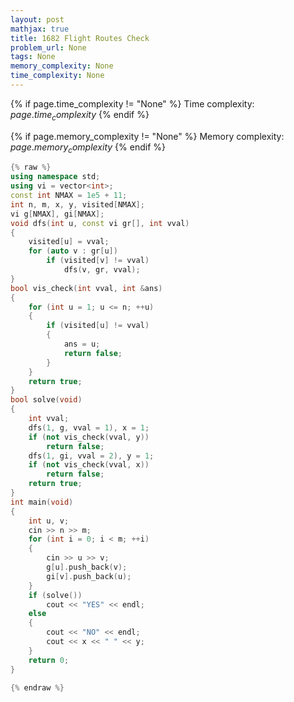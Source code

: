 ```yaml
---
layout: post
mathjax: true
title: 1682 Flight Routes Check
problem_url: None
tags: None
memory_complexity: None
time_complexity: None
---
```




{% if page.time_complexity != "None" %}
Time complexity: ${{ page.time_complexity }}$
{% endif %}

{% if page.memory_complexity != "None" %}
Memory complexity: ${{ page.memory_complexity }}$
{% endif %}

```cpp
{% raw %}
using namespace std;
using vi = vector<int>;
const int NMAX = 1e5 + 11;
int n, m, x, y, visited[NMAX];
vi g[NMAX], gi[NMAX];
void dfs(int u, const vi gr[], int vval)
{
    visited[u] = vval;
    for (auto v : gr[u])
        if (visited[v] != vval)
            dfs(v, gr, vval);
}
bool vis_check(int vval, int &ans)
{
    for (int u = 1; u <= n; ++u)
    {
        if (visited[u] != vval)
        {
            ans = u;
            return false;
        }
    }
    return true;
}
bool solve(void)
{
    int vval;
    dfs(1, g, vval = 1), x = 1;
    if (not vis_check(vval, y))
        return false;
    dfs(1, gi, vval = 2), y = 1;
    if (not vis_check(vval, x))
        return false;
    return true;
}
int main(void)
{
    int u, v;
    cin >> n >> m;
    for (int i = 0; i < m; ++i)
    {
        cin >> u >> v;
        g[u].push_back(v);
        gi[v].push_back(u);
    }
    if (solve())
        cout << "YES" << endl;
    else
    {
        cout << "NO" << endl;
        cout << x << " " << y;
    }
    return 0;
}

{% endraw %}
```